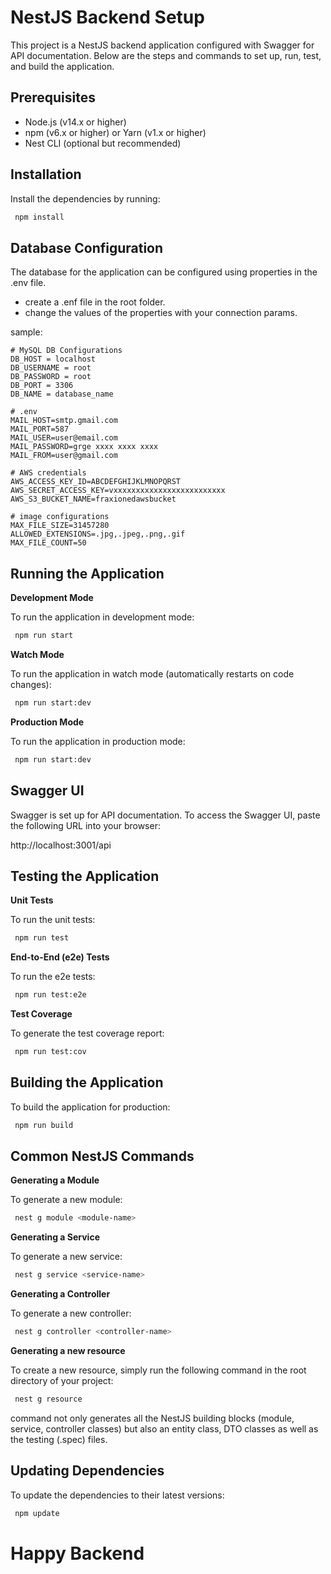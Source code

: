 # NestJS Backend Setup

This project is a NestJS backend application configured with Swagger for API documentation. Below are the steps and commands to set up, run, test, and build the application.


## Prerequisites

- Node.js (v14.x or higher)
- npm (v6.x or higher) or Yarn (v1.x or higher)
- Nest CLI (optional but recommended)


## Installation

Install the dependencies by running:

```bash
 npm install

```

## Database Configuration

The database for the application can be configured using properties in the .env file. 

- create a .enf file in the root folder.
- change the values of the properties with your connection params. 

sample:
```
# MySQL DB Configurations
DB_HOST = localhost
DB_USERNAME = root
DB_PASSWORD = root
DB_PORT = 3306
DB_NAME = database_name

# .env
MAIL_HOST=smtp.gmail.com
MAIL_PORT=587
MAIL_USER=user@email.com
MAIL_PASSWORD=grge xxxx xxxx xxxx
MAIL_FROM=user@gmail.com

# AWS credentials
AWS_ACCESS_KEY_ID=ABCDEFGHIJKLMNOPQRST
AWS_SECRET_ACCESS_KEY=vxxxxxxxxxxxxxxxxxxxxxxxxx
AWS_S3_BUCKET_NAME=fraxionedawsbucket

# image configurations
MAX_FILE_SIZE=31457280
ALLOWED_EXTENSIONS=.jpg,.jpeg,.png,.gif
MAX_FILE_COUNT=50
```


## Running the Application

**Development Mode**

To run the application in development mode:

```bash
 npm run start

```
**Watch Mode**

To run the application in watch mode (automatically restarts on code changes):

```bash
 npm run start:dev

```
**Production Mode**

To run the application in production mode:

```bash
 npm run start:dev

```


## Swagger UI

Swagger is set up for API documentation. To access the Swagger UI, paste the following URL into your browser:

http://localhost:3001/api


## Testing the Application

**Unit Tests**

To run the unit tests:

```bash
 npm run test

```

**End-to-End (e2e) Tests**

To run the e2e tests:

```bash
 npm run test:e2e

```

**Test Coverage**

To generate the test coverage report:

```bash
 npm run test:cov

```

## Building the Application

To build the application for production:

```bash
 npm run build

```

## Common NestJS Commands

**Generating a Module**

To generate a new module:

```bash
 nest g module <module-name>

```

**Generating a Service**

To generate a new service:

```bash
 nest g service <service-name>

```

**Generating a Controller**

To generate a new controller:

```bash
 nest g controller <controller-name>

```

**Generating a new resource**

To create a new resource, simply run the following command in the root directory of your project:

```bash
 nest g resource

```
command not only generates all the NestJS building blocks (module, service, controller classes) but also an entity class, DTO classes as well as the testing (.spec) files.

## Updating Dependencies

To update the dependencies to their latest versions:

```bash
 npm update

```




# Happy Backend
